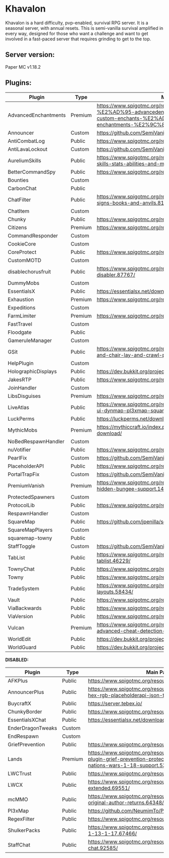 # Khavalon

Khavalon is a hard difficulty, pvp-enabled, survival RPG server. It is a seasonal server, with annual resets. This is semi-vanilla survival amplified in every way, designed for those who want a challenge and want to get involved in a fast-paced server that requires grinding to get to the top.

## Server version:

Paper MC v1.18.2

## Plugins:

Plugin                      |   Type   |  Main Page  | Dev Build | Maintainer
--------------------------- | -------- | ----------- | --------- | -------------
AdvancedEnchantments         | Premium  | https://www.spigotmc.org/resources/1-8-1-18-1-%E2%AD%95-advancedenchantments-%E2%AD%90-450-custom-enchants-%E2%AD%90create-custom-enchantments-%E2%9C%85-50-sale.43058/ | | NA
Announcer                   | Custom   | https://github.com/SemiVanilla-MC/Announcer | | Badbird
AntiCombatLog               | Public   | https://www.spigotmc.org/resources/anticombatlog.94540/ | | NA
AntiLavaLockout             | Custom   | https://github.com/SemiVanilla-MC/AntiLavaLogout | | Badbird
AureliumSkills              | Public   | https://www.spigotmc.org/resources/aurelium-skills-advanced-skills-stats-abilities-and-more.81069/ | | NA
BetterCommandSpy            | Public   | https://www.spigotmc.org/resources/bettercommandspy.84030/ | | NA
Bounties                    | Custom   | | https://github.com/SemiVanilla-MC/BountiesV2 | Alen_Alex
CarbonChat                  | Public   | | https://github.com/Hexaoxide/Carbon | NA
ChatFilter                  | Public   | https://www.spigotmc.org/resources/chatfilter-filter-chat-signs-books-and-anvils.81652/ | | NA
ChatItem                    | Custom   | | https://github.com/SemiVanilla-MC/ChatItem | Destro
Chunky                      | Public   | https://www.spigotmc.org/resources/chunky.81534/ | | NA
Citizens                    | Premium  | https://www.spigotmc.org/resources/citizens.13811/ | https://ci.citizensnpcs.co/job/Citizens2/ | NA
CommandResponder            | Custom   | | https://github.com/SemiVanilla-MC/CommandResponder | Alen_Alex
CookieCore                  | Custom   | | https://github.com/SemiVanilla-MC/CookieCore | Cookie
CoreProtect                 | Public   | https://www.spigotmc.org/resources/coreprotect.8631/ | | NA
CustomMOTD                  | Custom   | | https://github.com/SemiVanilla-MC/CustomMOTD | Destro
disablechorusfruit          | Public   | https://www.spigotmc.org/resources/chorus-fruit-disabler.87767/ | | NA
DummyMobs                   | Custom   | | https://github.com/SemiVanilla-MC/DummyMobs | Alen_Alex
EssentialsX                 | Public   | https://essentialsx.net/downloads.html | | NA
Exhaustion                  | Premium  | https://www.spigotmc.org/resources/exhaustion.73031/ | | NA
Expeditions                 | Custom   | | https://github.com/SemiVanilla-MC/Expeditions-2.0 | Badbird
FarmLimiter                 | Premium  | https://www.spigotmc.org/resources/farm-limiter.1419/ | | NA
FastTravel                  | Custom   | | https://github.com/SemiVanilla-MC/FastTravel | Alen_Alex
Floodgate                   | Public   | | https://github.com/GeyserMC/Floodgate/ | NA
GameruleManager             | Custom   | | https://github.com/SemiVanilla-MC/GameruleManager | Destro
GSit                        | Public   | https://www.spigotmc.org/resources/gsit-modern-sit-seat-and-chair-lay-and-crawl-plugin-1-14-x-1-18-x.62325/ | | NA
HelpPlugin                  | Custom   | | https://github.com/SemiVanilla-MC/HelpPlugin | Badbird
HolographicDisplays         | Public   | https://dev.bukkit.org/projects/holographic-displays | https://ci.codemc.io/job/filoghost/job/HolographicDisplays/changes | NA
JakesRTP                    | Public   | https://www.spigotmc.org/resources/jakes-rtp.80201/ | | NA
JoinHandler                 | Custom   | | https://github.com/SemiVanilla-MC/JoinHandler | Cookie
LibsDisguises               | Premium  | https://www.spigotmc.org/resources/libs-disguises.32453/ | | NA
LiveAtlas                   | Public   | https://www.spigotmc.org/resources/liveatlas-alternative-map-ui-dynmap-pl3xmap-squaremap.86939/ | | NA
LuckPerms                   | Public   | https://luckperms.net/download | | NA
MythicMobs                  | Premium  | https://mythiccraft.io/index.php?pages/official-mythicmobs-download/ | | NA
NoBedRespawnHandler         | Custom   | | ? | ?
nuVotifier                  | Public   | https://www.spigotmc.org/resources/nuvotifier.13449/ | | NA
PearlFix                    | Custom   | https://github.com/SemiVanilla-MC/PearlFix | Badbird
PlaceholderAPI              | Public   | https://www.spigotmc.org/resources/placeholderapi.6245/ | | NA
PortalTrapFix               | Custom   | https://github.com/SemiVanilla-MC/PortalTrapFix | Badbird
PremiumVanish               | Premium  | https://www.spigotmc.org/resources/premiumvanish-stay-hidden-bungee-support.14404/ | | NA
ProtectedSpawners           | Custom   | | https://github.com/SemiVanilla-MC/ProtectedSpawners | Destro
ProtocolLib                 | Public   | https://www.spigotmc.org/resources/protocollib.1997/ | https://ci.dmulloy2.net/job/ProtocolLib/lastSuccessfulBuild/ | NA
RespawnHandler              | Custom   | | https://github.com/SemiVanilla-MC/RespawnHandler | Cookie
SquareMap                   | Public   | https://github.com/jpenilla/squaremap | https://jenkins.jpenilla.xyz/job/squaremap/ | NA
SquareMapPlayers            | Custom   | | https://github.com/SemiVanilla-MC/SquaremapPlayers | Destro
squaremap-towny             | Public   | | https://github.com/ar00n/squaremap-Towny | NA
StaffToggle                 | Custom   | https://github.com/SemiVanilla-MC/StaffToggle | Badbird
TabList                     | Public   | https://www.spigotmc.org/resources/animated-tab-tablist.46229/ | | NA
TownyChat                   | Public   | https://www.spigotmc.org/resources/towny-advanced.72694/ | | NA
Towny                       | Public   | https://www.spigotmc.org/resources/towny-advanced.72694/ | | NA
TradeSystem                 | Public   | https://www.spigotmc.org/resources/trade-system-custom-layouts.58434/ | | NA
Vault                       | Public   | https://www.spigotmc.org/resources/vault.34315/ | | NA
ViaBackwards                | Public   | https://www.spigotmc.org/resources/viabackwards.27448/ | | NA
ViaVersion                  | Public   | https://www.spigotmc.org/resources/viaversion.19254/ | | NA
Vulcan                      | Premium  | https://www.spigotmc.org/resources/vulcan-anti-cheat-advanced-cheat-detection-1-7-1-18-1.83626/ | | NA
WorldEdit                   | Public   | https://dev.bukkit.org/projects/worldedit/files | https://builds.enginehub.org/job/worldedit?branch=master | NA
WorldGuard                  | Public   | https://dev.bukkit.org/projects/worldguard/files | https://builds.enginehub.org/job/worldguard | NA

**DISABLED:**

Plugin                      |   Type   |  Main Page  | Dev Build | Maintainer
--------------------------- | -------- | ----------- | --------- | -------------
AFKPlus                     | Public   | https://www.spigotmc.org/resources/afk.35065/ | | NA
AnnouncerPlus               | Public   | https://www.spigotmc.org/resources/announcer-plus-hex-rgb-placeholderapi-json-toast.81005/ | | NA
BuycraftX                   | Public   | https://server.tebex.io/ | | NA
ChunkyBorder                | Public   | https://www.spigotmc.org/resources/chunkyborder.84278/ | | NA
EssentialsXChat             | Public   | https://essentialsx.net/downloads.html | | NA
EnderDragonTweaks           | Custom   | | https://github.com/SemiVanilla-MC/EnderDragonTweaks | Destro
EndRespawn                  | Custom   | | https://github.com/SemiVanilla-MC/EndRespawn | Badbird
GriefPrevention             | Public   | https://www.spigotmc.org/resources/griefprevention.1884/ | https://ci.appveyor.com/project/RoboMWM39862/griefprevention/history | NA
Lands                       | Premium  | https://www.spigotmc.org/resources/lands-land-claim-plugin-grief-prevention-protection-gui-management-nations-wars-1-18-support.53313/ | | NA
LWCTrust                    | Public   | https://www.spigotmc.org/resources/lwc-trust.75580/ | | NA
LWCX                        | Public   | https://www.spigotmc.org/resources/lwc-extended.69551/ | | NA
mcMMO                       | Public   | https://www.spigotmc.org/resources/official-mcmmo-original-author-returns.64348/updates | | NA
Pl3xMap                     | Public   | https://github.com/NeumimTo/Pl3xMap | | NA
RegexFilter                 | Public   | https://www.spigotmc.org/resources/regexfilter.96416/ | | NA
ShulkerPacks                | Public   | https://www.spigotmc.org/resources/shulker-backpacks-1-13-1-17.67466/ | | NA
StaffChat                   | Public   | https://www.spigotmc.org/resources/1-7-1-18-staff-chat.92585/ | | NA
